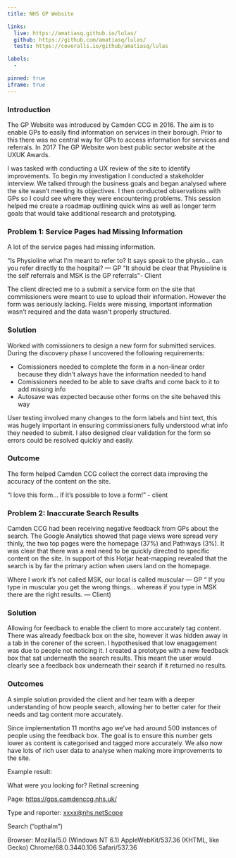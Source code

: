 ```yaml
---
title: NHS GP Website

links:
  live: https://amatiasq.github.io/lulas/
  github: https://github.com/amatiasq/lulas/
  tests: https://coveralls.io/github/amatiasq/lulas

labels:
  - 

pinned: true
iframe: true
---
```


### Introduction

The GP Website was introduced by Camden CCG in 2016. The aim is to enable GPs to easily find information on services in their borough. Prior to this there was no central way for GPs to access information for services and referrals. In 2017 The GP Website won best public sector website at the UXUK Awards.

I was tasked with conducting a UX review of the site to identify improvements. To begin my investigation I conducted a stakeholder interview. We talked through the business goals and began analysed where the site wasn’t meeting its objectives. I then conducted observations with GPs so I could see where they were encountering problems. This session helped me create a roadmap outlining quick wins as well as longer term goals that would take additional research and prototyping.


<!-- end extract -->

### Problem 1: Service Pages had Missing Information
A lot of the service pages had missing information. 

“Is Physioline what I’m meant to refer to? It says speak to the physio… can you refer directly to the hospital?
— GP
“It should be clear that Physioline is the self referrals and MSK is the GP referrals"- Client

The client directed me to a submit a service form on the site that commissioners were meant to use to upload their information. However the form was seriously lacking. Fields were missing, important information wasn’t required and the data wasn't properly structured. 

### Solution
Worked with comissioners to design a new form for submitted services. During the discovery phase I uncovered the following requirements: 
- Comissioners needed to complete the form in a non-linear order because they didn't always have the information needed to hand
- Comissioners needed to be able to save drafts and come back to it to add missing info
- Autosave was expected because other forms on the site behaved this way 

User testing involved many changes to the form labels and hint text, this was hugely important in ensuring commissioners fully understood what info they needed to submit. I also designed clear validation for the form so errors could be resolved quickly and easily.


### Outcome
The form helped Camden CCG collect the correct data improving the accuracy of the content on the site. 

“I love this form… if it’s possible to love a form!” - client

### Problem 2: Inaccurate Search Results
Camden CCG had been receiving negative feedback from GPs about the search. The Google Analytics showed that page views were spread very thinly, the two top pages were the homepage (37%) and Pathways (3%). It was clear that there was a real need to be quickly directed to specific content on the site. In support of this Hotjar heat-mapping revealed that the search is by far the primary action when users land on the homepage.

Where I work it’s not called MSK, our local is called muscular
— GP
“
If you type in muscular you get the wrong things… whereas if you type in MSK there are the right results.
— Client)

### Solution
Allowing for feedback to enable the client to more accurately tag content. There was already feedback box on the site, however it was hidden away in a tab in the corener of the screen. I hypothesised that low enagagement was due to people not noticing it. I created a prototype with a new feedback box that sat underneath the search results. This meant the user would clearly see a feedback box underneath their search if it returned no results.

### Outcomes
A simple solution provided the client and her team with a deeper understanding of how people search, allowing her to better cater for their needs and tag content more accurately. 

Since implementation 11 months ago we’ve had around 500 instances of people using the feedback box. The goal is to ensure this number gets lower as content is categorised and tagged more accurately. We also now have lots of rich user data to analyse when making more improvements to the site.

Example result:

What were you looking for? Retinal screening

Page: https://gps.camdenccg.nhs.uk/

Type and reporter: xxxx@nhs.netScope

Search (“opthalm”)

Browser: Mozilla/5.0 (Windows NT 6.1) AppleWebKit/537.36 (KHTML, like Gecko) Chrome/68.0.3440.106 Safari/537.36



